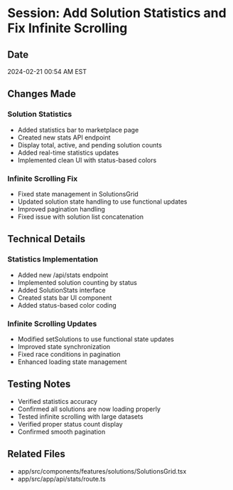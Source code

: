 # Session: Add Solution Statistics and Fix Infinite Scrolling

## Date
2024-02-21 00:54 AM EST

## Changes Made

### Solution Statistics
- Added statistics bar to marketplace page
- Created new stats API endpoint
- Display total, active, and pending solution counts
- Added real-time statistics updates
- Implemented clean UI with status-based colors

### Infinite Scrolling Fix
- Fixed state management in SolutionsGrid
- Updated solution state handling to use functional updates
- Improved pagination handling
- Fixed issue with solution list concatenation

## Technical Details

### Statistics Implementation
- Added new /api/stats endpoint
- Implemented solution counting by status
- Added SolutionStats interface
- Created stats bar UI component
- Added status-based color coding

### Infinite Scrolling Updates
- Modified setSolutions to use functional state updates
- Improved state synchronization
- Fixed race conditions in pagination
- Enhanced loading state management

## Testing Notes
- Verified statistics accuracy
- Confirmed all solutions are now loading properly
- Tested infinite scrolling with large datasets
- Verified proper status count display
- Confirmed smooth pagination

## Related Files
- app/src/components/features/solutions/SolutionsGrid.tsx
- app/src/app/api/stats/route.ts